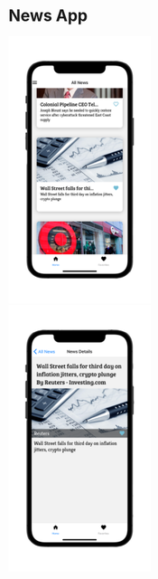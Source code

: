 # News App

<img src="screenshots/news_app_002.png" alt="News App Overview" width="50%" float="left" />
<img src="screenshots/news_app_001.png" alt="News App Detail" width="50%" float="left" />